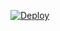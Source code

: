 <a href="https://heroku.com/deploy?template=https://github.com/itzmadara/480p"><img src="https://www.herokucdn.com/deploy/button.svg" alt="Deploy"></a>
